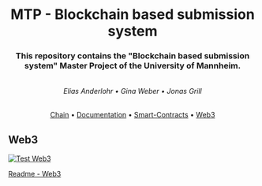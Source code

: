 <!-- Using h2 instead of h1 because npm doesn't support align=center on h1 tags -->
<h1 align="center">
    MTP - Blockchain based submission system
</h1>

<h3 align="center">
    This repository contains the "Blockchain based submission system" Master Project of the University of Mannheim.
</h3> 
<br>
<div align="center">
  <i>Elias Anderlohr • Gina Weber • Jonas Grill</i> 
</div>
<br>
<p align="center">
  <a href="#chain">Chain</a> •
  <a href="#documentation">Documentation</a> •
  <a href="#smart-contracts">Smart-Contracts</a> •
  <a href="#web3">Web3</a>
</p>



## Web3

[![Test Web3](https://github.com/Jonas-Grill/mtp-blockchain/actions/workflows/test-web3.yml/badge.svg)](https://github.com/Jonas-Grill/mtp-blockchain/actions/workflows/test-web3.yml)

[Readme - Web3](/web3/README.md)